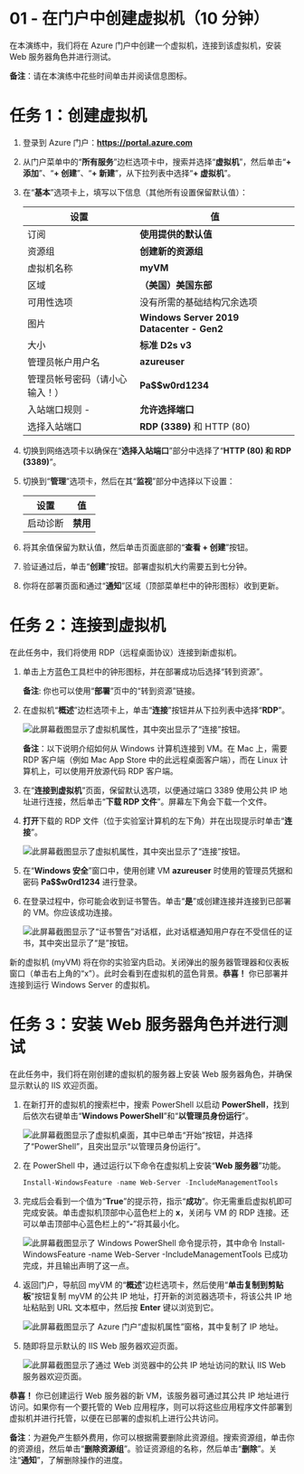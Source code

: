 ﻿---
wts:
    title: '01 - 在门户中创建虚拟机（10 分钟）'
    module: '模块 02 - 核心 Azure 服务（工作负载）'
---
# 01 - 在门户中创建虚拟机（10 分钟）

在本演练中，我们将在 Azure 门户中创建一个虚拟机，连接到该虚拟机，安装 Web 服务器角色并进行测试。 

**备注**：请在本演练中花些时间单击并阅读信息图标。 

# 任务 1：创建虚拟机 
1. 登录到 Azure 门户：**https://portal.azure.com**

3. 从门户菜单中的“**所有服务**”边栏选项卡中，搜索并选择“**虚拟机**”，然后单击“**+ 添加**”、“**+ 创建**”、“**+ 新建**”，从下拉列表中选择“**+ 虚拟机**”。

4. 在“**基本**”选项卡上，填写以下信息（其他所有设置保留默认值）：

    | 设置 | 值 |
    |  -- | -- |
    | 订阅 | **使用提供的默认值** |
    | 资源组 | **创建新的资源组** |
    | 虚拟机名称 | **myVM** |
    | 区域 | **（美国）美国东部**|
    | 可用性选项 | 没有所需的基础结构冗余选项|
    | 图片 | **Windows Server 2019 Datacenter - Gen2**|
    | 大小 | **标准 D2s v3**|
    | 管理员帐户用户名 | **azureuser** |
    | 管理员帐号密码（请小心输入！） | **Pa$$w0rd1234**|
    | 入站端口规则 - | **允许选择端口**|
    | 选择入站端口 | **RDP (3389)** 和 HTTP (80)| 

5. 切换到网络选项卡以确保在“**选择入站端口**”部分中选择了“**HTTP (80) 和 RDP (3389)**”。

6. 切换到“**管理**”选项卡，然后在其“**监视**”部分中选择以下设置：

    | 设置 | 值 |
    | -- | -- |
    | 启动诊断 | **禁用**|

7. 将其余值保留为默认值，然后单击页面底部的“**查看 + 创建**”按钮。

8. 验证通过后，单击“**创建**”按钮。部署虚拟机大约需要五到七分钟。

9. 你将在部署页面和通过“**通知**”区域（顶部菜单栏中的钟形图标）收到更新。

# 任务 2：连接到虚拟机

在此任务中，我们将使用 RDP（远程桌面协议）连接到新虚拟机。 

1. 单击上方蓝色工具栏中的钟形图标，并在部署成功后选择“转到资源”。 

    **备注**: 你也可以使用“**部署**”页中的“转到资源”链接。 

2. 在虚拟机“**概述**”边栏选项卡上，单击“**连接**”按钮并从下拉列表中选择“**RDP**”。

    ![此屏幕截图显示了虚拟机属性，其中突出显示了“连接”按钮。](../images/0101.png)

    **备注**：以下说明介绍如何从 Windows 计算机连接到 VM。在 Mac 上，需要 RDP 客户端（例如 Mac App Store 中的此远程桌面客户端），而在 Linux 计算机上，可以使用开放源代码 RDP 客户端。

2. 在“**连接到虚拟机**”页面，保留默认选项，以便通过端口 3389 使用公共 IP 地址进行连接，然后单击“**下载 RDP 文件**”。屏幕左下角会下载一个文件。

3. **打开**下载的 RDP 文件（位于实验室计算机的左下角）并在出现提示时单击“**连接**”。 

    ![此屏幕截图显示了虚拟机属性，其中突出显示了“连接”按钮。](../images/0102.png)

4. 在“**Windows 安全**”窗口中，使用创建 VM **azureuser** 时使用的管理员凭据和密码 **Pa$$w0rd1234** 进行登录。 

5. 在登录过程中，你可能会收到证书警告。单击“**是**”或创建连接并连接到已部署的 VM。你应该成功连接。

    ![此屏幕截图显示了“证书警告”对话框，此对话框通知用户存在不受信任的证书，其中突出显示了“是”按钮。](../images/0104.png)

新的虚拟机 (myVM) 将在你的实验室内启动。关闭弹出的服务器管理器和仪表板窗口（单击右上角的“x”）。此时会看到在虚拟机的蓝色背景。**恭喜！** 你已部署并连接到运行 Windows Server 的虚拟机。 

# 任务 3：安装 Web 服务器角色并进行测试

在此任务中，我们将在刚创建的虚拟机的服务器上安装 Web 服务器角色，并确保显示默认的 IIS 欢迎页面。 

1. 在新打开的虚拟机的搜索栏中，搜索 PowerShell 以启动 **PowerShell**，找到后依次右键单击“**Windows PowerShell**”和“**以管理员身份运行**”。

    ![此屏幕截图显示了虚拟机桌面，其中已单击“开始”按钮，并选择了“PowerShell”，且突出显示“以管理员身份运行”。](../images/0105.png)

2. 在 PowerShell 中，通过运行以下命令在虚拟机上安装“**Web 服务器**”功能。 

    ```PowerShell
    Install-WindowsFeature -name Web-Server -IncludeManagementTools
    ```
  
3. 完成后会看到一个值为“**True**”的提示符，指示“**成功**”。你无需重启虚拟机即可完成安装。单击虚拟机顶部中心蓝色栏上的 **x**，关闭与 VM 的 RDP 连接。还可以单击顶部中心蓝色栏上的“**-**”将其最小化。

    ![此屏幕截图显示了 Windows PowerShell 命令提示符，其中命令 Install-WindowsFeature -name Web-Server -IncludeManagementTools 已成功完成，并且输出声明了这一点。](../images/0106.png)

4. 返回门户，导航回 myVM 的“**概述**”边栏选项卡，然后使用“**单击复制到剪贴板**”按钮复制 myVM 的公共 IP 地址，打开新的浏览器选项卡，将该公共 IP 地址粘贴到 URL 文本框中，然后按 **Enter** 键以浏览到它。

    ![此屏幕截图显示了 Azure 门户“虚拟机属性”窗格，其中复制了 IP 地址。](../images/0107.png)

5. 随即将显示默认的 IIS Web 服务器欢迎页面。

    ![此屏幕截图显示了通过 Web 浏览器中的公共 IP 地址访问的默认 IIS Web 服务器欢迎页面。](../images/0108.png)

**恭喜！** 你已创建运行 Web 服务器的新 VM，该服务器可通过其公共 IP 地址进行访问。如果你有一个要托管的 Web 应用程序，则可以将这些应用程序文件部署到虚拟机并进行托管，以便在已部署的虚拟机上进行公共访问。


**备注**：为避免产生额外费用，你可以根据需要删除此资源组。搜索资源组，单击你的资源组，然后单击“**删除资源组**”。验证资源组的名称，然后单击“**删除**”。关注“**通知**”，了解删除操作的进度。
